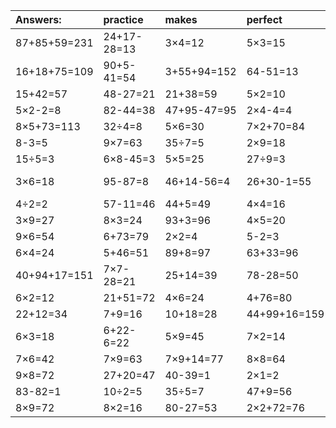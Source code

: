 | Answers: | practice | makes | perfect | ! |
| :--- | :--- | :--- | :--- | :--- |
| 87+85+59=231 | 24+17-28=13 | 3×4=12 | 5×3=15 | 37-2=35 | 
| 16+18+75=109 | 90+5-41=54 | 3+55+94=152 | 64-51=13 | 59-14=45 | 
| 15+42=57 | 48-27=21 | 21+38=59 | 5×2=10 | 6×5=30 | 
| 5×2-2=8 | 82-44=38 | 47+95-47=95 | 2×4-4=4 | 9×3=27 | 
| 8×5+73=113 | 32÷4=8 | 5×6=30 | 7×2+70=84 | 5×3+1=16 | 
| 8-3=5 | 9×7=63 | 35÷7=5 | 2×9=18 | 2×4=8 | 
| 15÷5=3 | 6×8-45=3 | 5×5=25 | 27÷9=3 | 88-35=53 | 
| 3×6=18 | 95-87=8 | 46+14-56=4 | 26+30-1=55 | 3×8-10=14 | 
| 4÷2=2 | 57-11=46 | 44+5=49 | 4×4=16 | 9×4=36 | 
| 3×9=27 | 8×3=24 | 93+3=96 | 4×5=20 | 98-70=28 | 
| 9×6=54 | 6+73=79 | 2×2=4 | 5-2=3 | 3×3=9 | 
| 6×4=24 | 5+46=51 | 89+8=97 | 63+33=96 | 18÷2=9 | 
| 40+94+17=151 | 7×7-28=21 | 25+14=39 | 78-28=50 | 7×7-2=47 | 
| 6×2=12 | 21+51=72 | 4×6=24 | 4+76=80 | 5×2-1=9 | 
| 22+12=34 | 7+9=16 | 10+18=28 | 44+99+16=159 | 91-52=39 | 
| 6×3=18 | 6+22-6=22 | 5×9=45 | 7×2=14 | 45-24=21 | 
| 7×6=42 | 7×9=63 | 7×9+14=77 | 8×8=64 | 4+76=80 | 
| 9×8=72 | 27+20=47 | 40-39=1 | 2×1=2 | 9×1=9 | 
| 83-82=1 | 10÷2=5 | 35÷5=7 | 47+9=56 | 1×3=3 | 
| 8×9=72 | 8×2=16 | 80-27=53 | 2×2+72=76 | 2×5=10 | 
